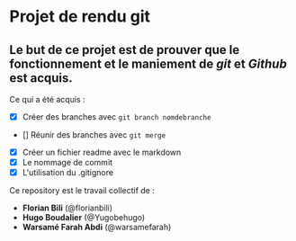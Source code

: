 # Projet de rendu git

## Le but de ce projet est de prouver que le **fonctionnement** et le **maniement** de *git* et *Github* est acquis.

Ce qui a été acquis :

- [x] Créer des branches avec `git branch nomdebranche`
- [] Réunir des branches avec `git merge`
- [x] Créer un fichier readme avec le markdown
- [x] Le nommage de commit
- [x] L'utilisation du .gitignore

Ce repository est le travail collectif de :

* **Florian Bili** (@florianbili)
* **Hugo Boudalier** (@Yugobehugo)
* **Warsamé Farah Abdi** (@warsamefarah)